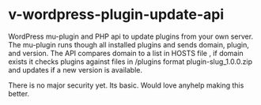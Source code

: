 # v-wordpress-plugin-update-api
WordPress mu-plugin and PHP api to update plugins from your own server. The mu-plugin runs though all installed plugins and sends domain, plugin, and version. The API compares domain to a list in HOSTS file , if domain exists it checks plugins against files in /plugins format plugin-slug_1.0.0.zip and updates if a new version is available.  

There is no major security yet. Its basic. Would love anyhelp making this better.
